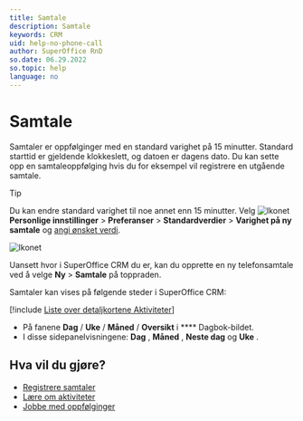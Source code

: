 ```yaml
---
title: Samtale
description: Samtale
keywords: CRM
uid: help-no-phone-call
author: SuperOffice RnD
so.date: 06.29.2022
so.topic: help
language: no
---
```


# Samtale

Samtaler er oppfølginger med en standard varighet på 15 minutter. Standard starttid er gjeldende klokkeslett, og datoen er dagens dato. Du kan sette opp en samtaleoppfølging hvis du for eksempel vil registrere en utgående samtale.

> [!TIP]
> Du kan endre standard varighet til noe annet enn 15 minutter. Velg ![Ikonet][img1] **Personlige innstillinger** > **Preferanser** > **Standardverdier** > **Varighet på ny samtale** og [angi ønsket verdi][4].

![Ikonet][img2]

Uansett hvor i SuperOffice CRM du er, kan du opprette en ny telefonsamtale ved å velge **Ny** > **Samtale** på toppraden.

Samtaler kan vises på følgende steder i SuperOffice CRM:

<!-- markdownlint-disable MD032 -->
[!include [Liste over detaljkortene Aktiviteter](../../../learn/includes/list-activities-section-tabs.md)]
* På fanene **Dag** / **Uke** / **Måned** / **Oversikt** i **** Dagbok-bildet.
* I disse sidepanelvisningene: **Dag** , **Måned** , **Neste dag** og **Uke** .
<!-- markdownlint-restore -->

## Hva vil du gjøre?

* [Registrere samtaler][2]
* [Lære om aktiviteter][1]
* [Jobbe med oppfølginger][3]

<!-- Referenced links -->
[1]: ../../../learn/activity/index.md
[2]: add.md
[3]: ../index.md
[4]: ../../../learn/getting-started/preferences.md

<!-- Referenced images -->
[img1]: ../../../../media/icons/personal-settings-small.png
[img2]: ../../../../../common/icons/phone-h32.png
